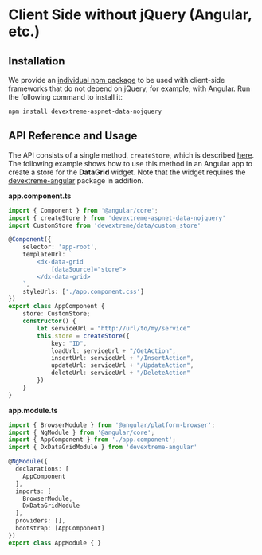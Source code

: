 # Client Side without jQuery (Angular, etc.)

## Installation

We provide an [individual npm package](https://www.npmjs.com/package/devextreme-aspnet-data-nojquery) to be used with client-side frameworks that do not depend on jQuery, for example, with Angular. Run the following command to install it:

    npm install devextreme-aspnet-data-nojquery

## API Reference and Usage

The API consists of a single method, `createStore`, which is described [here](client-side-with-jquery.md#api-reference). The following example shows how to use this method in an Angular app to create a store for the **DataGrid** widget. Note that the widget requires the [devextreme-angular](https://github.com/DevExpress/devextreme-angular#add-to-existing-app) package in addition.

**app.component.ts**

```TypeScript
import { Component } from '@angular/core';
import { createStore } from 'devextreme-aspnet-data-nojquery'
import CustomStore from 'devextreme/data/custom_store'

@Component({
    selector: 'app-root',
    templateUrl: `
        <dx-data-grid
            [dataSource]="store">
        </dx-data-grid>
    `,
    styleUrls: ['./app.component.css']
})
export class AppComponent {
    store: CustomStore;
    constructor() {
        let serviceUrl = "http://url/to/my/service"
        this.store = createStore({
            key: "ID",
            loadUrl: serviceUrl + "/GetAction",
            insertUrl: serviceUrl + "/InsertAction",
            updateUrl: serviceUrl + "/UpdateAction",
            deleteUrl: serviceUrl + "/DeleteAction"
        })
    }
}
```

**app.module.ts**

```TypeScript
import { BrowserModule } from '@angular/platform-browser';
import { NgModule } from '@angular/core';
import { AppComponent } from './app.component';
import { DxDataGridModule } from 'devextreme-angular'

@NgModule({
  declarations: [
    AppComponent
  ],
  imports: [
    BrowserModule,
    DxDataGridModule
  ],
  providers: [],
  bootstrap: [AppComponent]
})
export class AppModule { }
```